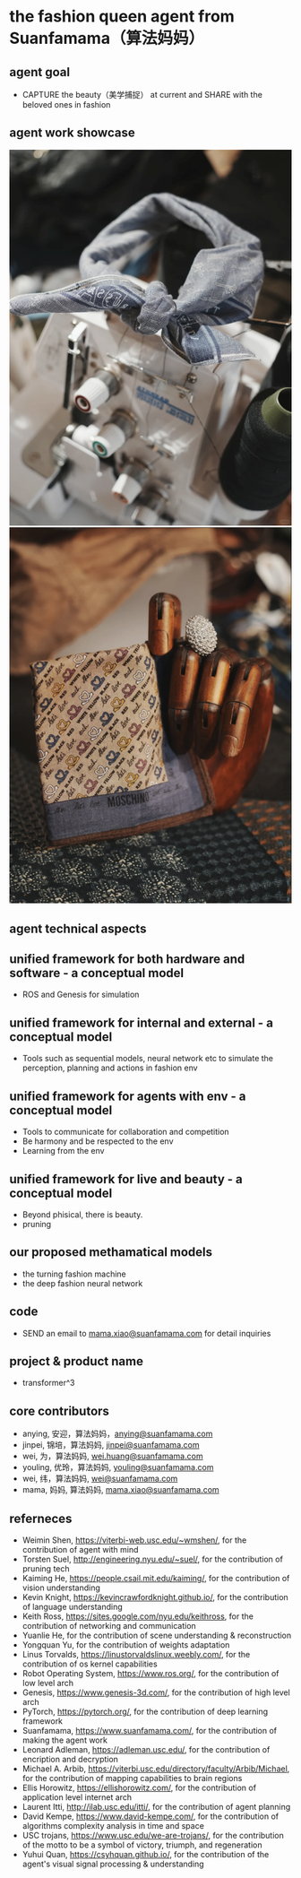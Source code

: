 # the fashion queen agent from Suanfamama（算法妈妈）
## agent goal
* CAPTURE the beauty（美学捕捉） at current and SHARE with the beloved ones in fashion

## agent work showcase
![](./showcase/1.png)
![](./showcase/2.png)

## agent technical aspects
## unified framework for both hardware and software - a conceptual model
* ROS and Genesis for simulation

## unified framework for internal and external - a conceptual model
* Tools such as sequential models, neural network etc to simulate the perception, planning and actions in fashion env

## unified framework for agents with env - a conceptual model
* Tools to communicate for collaboration and competition
* Be harmony and be respected to the env
* Learning from the env

## unified framework for live and beauty - a conceptual model
* Beyond phisical, there is beauty.
* pruning
## our proposed methamatical models
* the turning fashion machine
* the deep fashion neural network

## code
* SEND an email to mama.xiao@suanfamama.com for detail inquiries

## project & product name
* transformer^3

## core contributors
* anying, 安迎，算法妈妈，anying@suanfamama.com
* jinpei, 锦培，算法妈妈, jinpei@suanfamama.com
* wei, 为，算法妈妈, wei.huang@suanfamama.com
* youling, 优玲，算法妈妈, youling@suanfamama.com
* wei, 纬，算法妈妈, wei@suanfamama.com
* mama, 妈妈, 算法妈妈, mama.xiao@suanfamama.com

## referneces
* Weimin Shen, https://viterbi-web.usc.edu/~wmshen/, for the contribution of agent with mind
* Torsten Suel, http://engineering.nyu.edu/~suel/, for the contribution of pruning tech
* Kaiming He, https://people.csail.mit.edu/kaiming/, for the contribution of vision understanding
* Kevin Knight, https://kevincrawfordknight.github.io/, for the contribution of language understanding
* Keith Ross, https://sites.google.com/nyu.edu/keithross, for the contribution of networking and communication
* Yuanlie He, for the contribution of scene understanding & reconstruction
* Yongquan Yu, for the contribution of weights adaptation
* Linus Torvalds, https://linustorvaldslinux.weebly.com/, for the contribution of os kernel capabilities
* Robot Operating System, https://www.ros.org/, for the contribution of low level arch
* Genesis, https://www.genesis-3d.com/, for the contribution of high level arch
* PyTorch, https://pytorch.org/, for the contribution of deep learning framework
* Suanfamama, https://www.suanfamama.com/, for the contribution of making the agent work
* Leonard Adleman, https://adleman.usc.edu/, for the contribution of encription and decryption
* Michael A. Arbib, https://viterbi.usc.edu/directory/faculty/Arbib/Michael, for the contribution of mapping capabilities to brain regions
* Ellis Horowitz, https://ellishorowitz.com/, for the contribution of application level internet arch
* Laurent Itti, http://ilab.usc.edu/itti/, for the contribution of agent planning
* David Kempe, https://www.david-kempe.com/, for the contribution of algorithms complexity analysis in time and space
* USC trojans, https://www.usc.edu/we-are-trojans/, for the contribution of the motto to be a symbol of victory, triumph, and regeneration
* Yuhui Quan, https://csyhquan.github.io/, for the contribution of the agent's visual signal processing & understanding